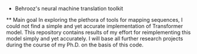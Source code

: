 * Behrooz's neural machine translation toolkit

** Main goal
In exploring the plethora of tools for mapping sequences, I could not find a 
simple and yet accurate implementation of Transformer model. This repository
contains results of my effort for reimplementing this model simply and yet
accurately.
I will base all further research projects during the course of my Ph.D. on the
basis of this code.